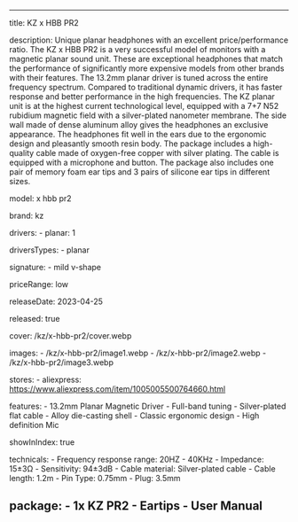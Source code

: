 ---

title: KZ x HBB PR2

description: Unique planar headphones with an excellent price/performance ratio. The KZ x HBB PR2 is a very successful model of monitors with a magnetic planar sound unit. These are exceptional headphones that match the performance of significantly more expensive models from other brands with their features. The 13.2mm planar driver is tuned across the entire frequency spectrum. Compared to traditional dynamic drivers, it has faster response and better performance in the high frequencies. The KZ planar unit is at the highest current technological level, equipped with a 7+7 N52 rubidium magnetic field with a silver-plated nanometer membrane. The side wall made of dense aluminum alloy gives the headphones an exclusive appearance. The headphones fit well in the ears due to the ergonomic design and pleasantly smooth resin body. The package includes a high-quality cable made of oxygen-free copper with silver plating. The cable is equipped with a microphone and button. The package also includes one pair of memory foam ear tips and 3 pairs of silicone ear tips in different sizes.

model: x hbb pr2

brand: kz

drivers:
    - planar: 1

driversTypes:
    - planar

signature:
    - mild v-shape

priceRange: low

releaseDate: 2023-04-25

released: true

cover: /kz/x-hbb-pr2/cover.webp

images: 
    - /kz/x-hbb-pr2/image1.webp
    - /kz/x-hbb-pr2/image2.webp
    - /kz/x-hbb-pr2/image3.webp

stores:
    - aliexpress: https://www.aliexpress.com/item/1005005500764660.html
    
features:
    - 13.2mm Planar Magnetic Driver
    - Full-band tuning
    - Silver-plated flat cable
    - Alloy die-casting shell
    - Classic ergonomic design
    - High definition Mic

showInIndex: true

technicals:
    - Frequency response range: 20HZ - 40KHz
    - Impedance: 15±3Ω
    - Sensitivity: 94±3dB
    - Cable material: Silver-plated cable
    - Cable length: 1.2m
    - Pin Type: 0.75mm
    - Plug: 3.5mm

package: 
    - 1x KZ PR2
    - Eartips
    - User Manual
---
